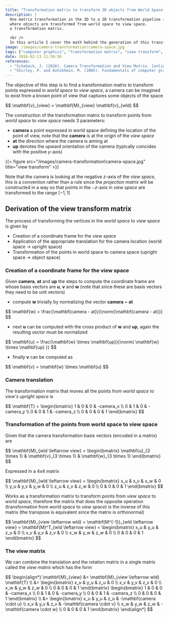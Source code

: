 ```yaml
---
title: "Transformation matrix to transform 3D objects from World Space to View Space (View transform)"
description: |
  One matrix transformation in the 3D to a 2D transformation pipeline is the view transform
  where objects are transformed from world space to view space.
  a transformation matrix.

  <br />
  In this article I cover the math behind the generation of this transformation matrix.
image: /images/camera-transformation!camera-space.jpg
tags: ["computer graphics", "transformation matrix", "view transform", "3d", "2d"]
date: 2016-02-13 11:59:56
references:
  - "Schaback, J. (2016). Camera Transformation and View Matrix. [online] Schabby.de. Available at: http://schabby.de/view-matrix/ [Accessed 7 Mar. 2016]."
  - "Shirley, P. and Ashikhmin, M. (2005). Fundamentals of computer graphics. Wellesley, Mass.: AK Peters."
---
```


The objective of this step is to find a transformation matrix to transform points expressed in *world space* to *view space*, a camera can be imagined to exist from a known point of view that captures some objects of the space

<div>$$
\mathbf{v}_{view} = \mathbf{M}_{view} \mathbf{v}_{wld}
$$</div>

The construction of the transformation matrix to transform points from *world space* to *view space* needs 3 parameters:

- $\mathbf{camera}$ a point expressed in world space defining the location of the point of view, note that the $\mathbf{camera}$ is at the origin of the *view space*
- $\mathbf{at}$ the direction where the camera is aiming at
- $\mathbf{up}$ denotes the upward orientation of the camera (typically coincides with the positive $y$-axis)

{{< figure src="/images/camera-transformation!camera-space.jpg" title="view transform" >}}

<!--
In OpenGL we can use the GLU function `gluLookAt()` to position the camera

```cpp
void gluLookAt(GLdouble xCam, GLdouble yCam, GLdouble zCam,
               GLdouble xAt, GLdouble yAt, GLdouble zAt,
               GLdouble xUp, GLdouble yUp, GLdouble zUp)
```

The default value is

```cpp
gluLookAt(0.0, 0.0, 0.0,
          0.0, 0.0, -100.0,
          0.0, 1.0, 0.0)
```
-->

Note that the camera is looking at the negative $z$-axis of the *view space*, this is a convention rather than a rule since the *projection matrix* will be constructed in a way so that points in the $-z$-axis in *view space* are transformed to the range $[-1,1]$

## Derivation of the view transform matrix

The process of transforming the vertices in the *world space* to *view space* is given by

- Creation of a coordinate frame for the *view space*
- Application of the appropriate translation for the camera location (world space -> upright space)
- Transformation of the points in world space to camera space (upright space -> object space)

### Creation of a coordinate frame for the view space

Given $\mathbf{camera}$, $\mathbf{at}$ and $\mathbf{up}$ the steps to compute the coordinate frame are whose basis vectors are $\mathbf{u}$, $\mathbf{v}$ and $\mathbf{w}$ (note that since these are basis vectors they need to be unit vectors)

- compute $\mathbf{w}$ trivially by normalizing the vector $\mathbf{camera - at}$

<div>$$
\mathbf{w} = \frac{\mathbf{camera - at}}{\norm{\mathbf{camera - at}}}
$$</div>

<span></span>

- next $\mathbf{u}$ can be computed with the cross product of $\mathbf{w}$ and $\mathbf{up}$, again the resulting vector must be normalized

<div>$$
\mathbf{u} = \frac{\mathbf{w} \times \mathbf{up}}{\norm{ \mathbf{w} \times \mathbf{up} }}
$$</div>

<span></span>

- finally $\mathbf{v}$ can be computed as

<div>$$
\mathbf{v} = \mathbf{w} \times \mathbf{u}
$$</div>

### Camera translation

The transformation matrix that moves all the points from *world space* to *view's upright space* is

<div>$$
\mathbf{T} = \begin{bmatrix}
1 & 0 & 0 & -camera_x \\
0 & 1 & 0 & -camera_y \\
0 & 0 & 1 & -camera_z \\
0 & 0 & 0 & 1
\end{bmatrix}
$$</div>

### Transformation of the points from world space to view space

Given that the camera transformation basis vectors (encoded in a matrix) are

<div>$$
\mathbf{M}_{wld \leftarrow view} = \begin{bmatrix}
\mathbf{u}_{3 \times 1} &
\mathbf{v}_{3 \times 1} &
\mathbf{w}_{3 \times 1}
\end{bmatrix}
$$</div>

Expressed in a 4x4 matrix

<div>$$
\mathbf{M}_{wld \leftarrow view} = \begin{bmatrix}
x_u & x_v & x_w & 0 \\
y_u & y_v & y_w & 0 \\
z_u & z_v & z_w & 0 \\
0 & 0 & 0 & 1
\end{bmatrix}
$$</div>

Works as a transformation matrix to transform points from *view space* to *world space*, therefore the matrix that does the opposite operation (transformation from *world space* to *view space*) is the inverse of this matrix (the transpose is equivalent since the matrix is orthonormal)

<div>$$
\mathbf{M}_{view \leftarrow wld} = \mathbf{M^{-1}}_{wld \leftarrow view}  = \mathbf{M}^T_{wld \leftarrow view} = \begin{bmatrix}
x_u & y_u & z_u & 0 \\
x_v & y_v & z_v & 0 \\
x_w & y_w & z_w & 0 \\
0 & 0 & 0 & 1
\end{bmatrix}
$$</div>

### The view matrix

We can combine the translation and the rotation matrix in a single matrix called the *view matrix* which has the form

<div>$$
\begin{align*}
\mathbf{M}_{view} &= \mathbf{M}_{view \leftarrow wld} \mathbf{T}  \\
&= \begin{bmatrix}
x_u & y_u & z_u & 0 \\
x_v & y_v & z_v & 0 \\
x_w & y_w & z_w & 0 \\
0 & 0 & 0 & 1
\end{bmatrix} \begin{bmatrix}
1 & 0 & 0 & -camera_x \\
0 & 1 & 0 & -camera_y \\
0 & 0 & 1 & -camera_z \\
0 & 0 & 0 & 1
\end{bmatrix} \\
&= \begin{bmatrix}
x_u & y_u & z_u & -\mathbf{camera \cdot u} \\
x_v & y_v & z_v & -\mathbf{camera \cdot v} \\
x_w & y_w & z_w & -\mathbf{camera \cdot w} \\
0 & 0 & 0 & 1
\end{bmatrix}
\end{align*}
$$</div>

